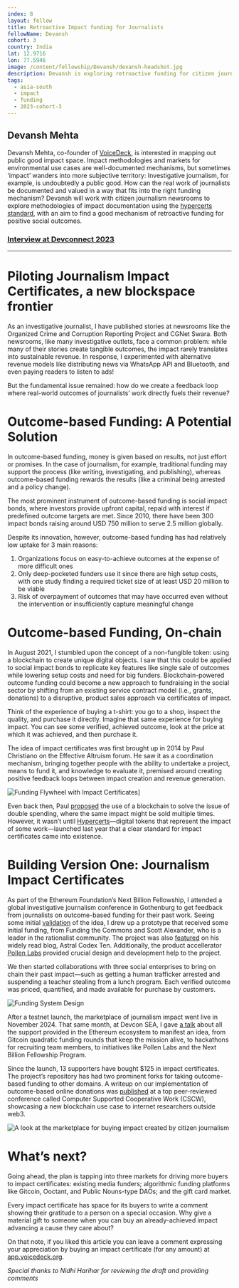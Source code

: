 ```yaml
---
index: 8
layout: fellow
title: Retroactive Impact funding for Journalists
fellowName: Devansh
cohort: 3
country: India
lat: 12.9716
lon: 77.5946
image: /content/fellowship/Devansh/devansh-headshot.jpg
description: Devansh is exploring retroactive funding for citizen journalists using the hypercerts standard.
tags:
  - asia-south
  - impact
  - funding
  - 2023-cohort-3
---
```


## Devansh Mehta

Devansh Mehta, co-founder of [VoiceDeck](https://voicedeck.org/), is interested in mapping out public good impact space. Impact methodologies and markets for environmental use cases are well-documented mechanisms, but sometimes ‘impact’ wanders into more subjective territory: Investigative journalism, for example, is undoubtedly a public good. How can the real work of journalists be documented and valued in a way that fits into the right funding mechanism? Devansh will work with citizen journalism newsrooms to explore methodologies of impact documentation using the [hypercerts standard](https://hypercerts.org/), with an aim to find a good mechanism of retroactive funding for positive social outcomes.

### [Interview at Devconnect 2023](https://youtu.be/42ukRSN0-ms?si=4T4ud4CDUmIkPsii)

---

# **Piloting Journalism Impact Certificates, a new blockspace frontier**

As an investigative journalist, I have published stories at newsrooms like the Organized Crime and Corruption Reporting Project and CGNet Swara. Both newsrooms, like many investigative outlets, face a common problem: while many of their stories create tangible outcomes, the impact rarely translates into sustainable revenue. In response, I experimented with alternative revenue models like distributing news via WhatsApp API and Bluetooth, and even paying readers to listen to ads!

But the fundamental issue remained: how do we create a feedback loop where real-world outcomes of journalists’ work directly fuels their revenue?

# Outcome-based Funding: A Potential Solution

In outcome-based funding, money is given based on results, not just effort or promises. In the case of journalism, for example, traditional funding may support the process (like writing, investigating, and publishing), whereas outcome-based funding rewards the results (like a criminal being arrested and a policy change). 

The most prominent instrument of outcome-based funding is social impact bonds, where investors provide upfront capital, repaid with interest if predefined outcome targets are met. Since 2010, there have been 300 impact bonds raising around USD 750 million to serve 2.5 million globally. 

Despite its innovation, however, outcome-based funding has had relatively low uptake for 3 main reasons:

1. Organizations focus on easy-to-achieve outcomes at the expense of more difficult ones  
2. Only deep-pocketed funders use it since there are high setup costs, with one study finding a required ticket size of at least USD 20 million to be viable  
3. Risk of overpayment of outcomes that may have occurred even without the intervention or insufficiently capture meaningful change

# Outcome-based Funding, On-chain

In August 2021, I stumbled upon the concept of a non-fungible token: using a blockchain to create unique digital objects. I saw that this could be applied to social impact bonds to replicate key features like single sale of outcomes while lowering setup costs and need for big funders. Blockchain-powered outcome funding could become a new approach to fundraising in the social sector by shifting from an existing service contract model (i.e., grants, donations) to a disruptive, product sales approach via certificates of impact. 

Think of the experience of buying a t-shirt: you go to a shop, inspect the quality, and purchase it directly. Imagine that same experience for buying impact. You can see some verified, achieved outcome, look at the price at which it was achieved, and then purchase it. 

The idea of impact certificates was first brought up in 2014 by Paul Christiano on the Effective Altruism forum. He saw it as a coordination mechanism, bringing together people with the ability to undertake a project, means to fund it, and knowledge to evaluate it, premised around creating positive feedback loops between impact creation and revenue generation.

![Funding Flywheel with Impact Certificates](https://storage.googleapis.com/ethereum-hackmd/upload_39d68f98054e596978ae20bbfc754f7e.png)]

Even back then, Paul [proposed](https://paulfchristiano.medium.com/certificates-of-impact-34fa4621481e) the use of a blockchain to solve the issue of double spending, where the same impact might be sold multiple times. However, it wasn’t until [Hypercerts](https://www.hypercerts.org/)—digital tokens that represent the impact of some work—launched last year that a clear standard for impact certificates came into existence.

# Building Version One: Journalism Impact Certificates

As part of the Ethereum Foundation’s Next Billion Fellowship, I attended a global investigative journalism conference in Gothenburg to get feedback from journalists on outcome-based funding for their past work. Seeing some initial [validation](https://x.com/TheDevanshMehta/status/1708818000093294810) of the idea, I drew up a prototype that received some initial funding, from Funding the Commons and Scott Alexander, who is a leader in the rationalist community. The project was also [featured](https://www.astralcodexten.com/p/impact-market-mini-grants-results?hide_intro_popup=true) on his widely read blog, Astral Codex Ten. Additionally, the product accellerator [Pollen Labs](https://pollenlabs.org/) provided crucial design and development help to the project.

We then started collaborations with three social enterprises to bring on chain their past impact—such as getting a human trafficker arrested and suspending a teacher stealing from a lunch program. Each verified outcome was priced, quantified, and made available for purchase by customers.

![Funding System Design](https://storage.googleapis.com/ethereum-hackmd/upload_48d1de4ec58f2f2dcc5ea2361b31ea09.png)

After a testnet launch, the marketplace of journalism impact went live in November 2024\. That same month, at Devcon SEA, I gave [a talk](https://app.devcon.org/schedule/SJE7VP) about all the support provided in the Ethereum ecosystem to manifest an idea, from Gitcoin quadratic funding rounds that keep the mission alive, to hackathons for recruiting team members, to initiatives like Pollen Labs and the Next Billion Fellowship Program. 

Since the launch, 13 supporters have bought $125 in impact certificates. The project’s repository has had two prominent forks for taking outcome-based funding to other domains. A writeup on our implementation of outcome-based online donations was [published](https://dl.acm.org/doi/abs/10.1145/3678884.3687146) at a top peer-reviewed conference called Computer Supported Cooperative Work (CSCW), showcasing a new blockchain use case to internet researchers outside web3.

![A look at the marketplace for buying impact created by citizen journalism
](https://storage.googleapis.com/ethereum-hackmd/upload_af874230af1545217fb9230c8bfc89a3.png)

# What’s next? 

Going ahead, the plan is tapping into three markets for driving more buyers to impact certificates: existing media funders; algorithmic funding platforms like Gitcoin, Ooctant, and Public Nouns-type DAOs; and the gift card market.

Every impact certificate has space for its buyers to write a comment showing their gratitude to a person on a special occasion. Why give a material gift to someone when you can buy an already-achieved impact advancing a cause they care about?

On that note, if you liked this article you can leave a comment expressing your appreciation by buying an impact certificate (for any amount) at [app.voicedeck.org](http://app.voicedeck.org/).

*Special thanks to Nidhi Harihar for reviewing the draft and providing comments*
